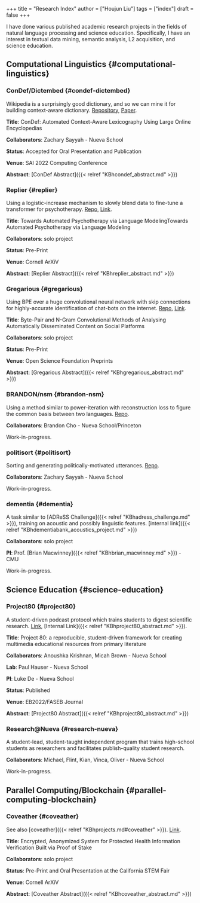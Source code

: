 +++
title = "Research Index"
author = ["Houjun Liu"]
tags = ["index"]
draft = false
+++

I have done various published academic research projects in the fields of natural language processing and science education. Specifically, I have an interest in textual data mining, semantic analysis, L2 acquisition, and science education.


## Computational Linguistics {#computational-linguistics}


### ConDef/Dictembed {#condef-dictembed}

Wikipedia is a surprisingly good dictionary, and so we can mine it for building context-aware dictionary. [Repository](https://github.com/jklsnt/dictembed), [Paper](https://link.springer.com/chapter/10.1007/978-3-031-10464-0_41).

****Title****: ConDef: Automated Context-Aware Lexicography Using Large Online Encyclopedias

****Collaborators****: Zachary Sayyah - Nueva School

****Status****: Accepted for Oral Presentation and Publication

****Venue****: SAI 2022 Computing Conference

****Abstract****: [ConDef Abstract]({{< relref "KBhcondef_abstract.md" >}})


### Replier {#replier}

Using a logistic-increase mechanism to slowly blend data to fine-tune a transformer for psychotherapy. [Repo](https://github.com/jemoka/replier), [Link](https://arxiv.org/abs/2104.10661).

****Title****: Towards Automated Psychotherapy via Language ModelingTowards Automated Psychotherapy via Language Modeling

****Collaborators****: solo project

****Status****: Pre-Print

****Venue****: Cornell ArXiV

****Abstract****: [Replier Abstract]({{< relref "KBhreplier_abstract.md" >}})


### Gregarious {#gregarious}

Using BPE over a huge convolutional neural network with skip connections for highly-accurate identification of chat-bots on the internet. [Repo](https://github.com/jemoka/gregarious), [Link](https://www.preprints.org/manuscript/202004.0214/v1).

****Title****: Byte-Pair and N-Gram Convolutional Methods of Analysing Automatically Disseminated Content on Social Platforms

****Collaborators****: solo project

****Status****: Pre-Print

****Venue****: Open Science Foundation Preprints

****Abstract****: [Gregarious Abstract]({{< relref "KBhgregarious_abstract.md" >}})


### BRANDON/nsm {#brandon-nsm}

Using a method similar to power-iteration with reconstruction loss to figure the common basis between two languages. [Repo](https://github.com/Jemoka/BRANDON).

****Collaborators****: Brandon Cho - Nueva School/Princeton

Work-in-progress.


### politisort {#politisort}

Sorting and generating politically-motivated utterances. [Repo](https://github.com/PolitiSort/PolitiSort).

****Collaborators****: Zachary Sayyah - Nueva School

Work-in-progress.


### dementia {#dementia}

A task similar to [ADReSS Challenge]({{< relref "KBhadress_challenge.md" >}}), training on acoustic and possibly linguistic features. [internal link]({{< relref "KBhdementiabank_acoustics_project.md" >}})

****Collaborators****: solo project

****PI****: Prof. [Brian Macwinney]({{< relref "KBhbrian_macwinney.md" >}}) - CMU

Work-in-progress.


## Science Education {#science-education}


### Project80 {#project80}

A student-driven podcast protocol which trains students to digest scientific research. [Link](https://faseb.onlinelibrary.wiley.com/doi/10.1096/fasebj.2022.36.S1.L8013), [Internal Link]({{< relref "KBhproject80_abstract.md" >}}).

****Title****: Project 80: a reproducible, student-driven framework for creating multimedia educational resources from primary literature

****Collaborators****: Anoushka Krishnan, Micah Brown - Nueva School

****Lab****: Paul Hauser - Nueva School

****PI****: Luke De - Nueva School

****Status****: Published

****Venue****: EB2022/FASEB Journal

****Abstract****: [Project80 Abstract]({{< relref "KBhproject80_abstract.md" >}})


### Research@Nueva {#research-nueva}

A student-lead, student-taught independent program that trains high-school students as researchers and facilitates publish-quality student research.

****Collaborators****: Michael, Flint, Kian, Vinca, Oliver - Nueva School

Work-in-progress.


## Parallel Computing/Blockchain {#parallel-computing-blockchain}


### Coveather {#coveather}

See also [coveather]({{< relref "KBhprojects.md#coveather" >}}). [Link](https://arxiv.org/abs/2205.02753).

****Title****: Encrypted, Anonymized System for Protected Health Information Verification Built via Proof of Stake

****Collaborators****: solo project

****Status****: Pre-Print and Oral Presentation at the California STEM Fair

****Venue****: Cornell ArXiV

****Abstract****: [Coveather Abstract]({{< relref "KBhcoveather_abstract.md" >}})